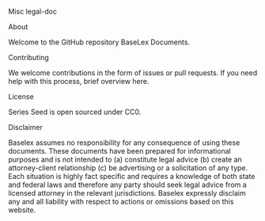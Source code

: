 Misc legal-doc

About

Welcome to the GitHub repository BaseLex Documents. 

Contributing

We welcome contributions in the form of issues or pull requests. If you need help with this process,   brief overview here.

License

Series Seed is open sourced under CC0.

Disclaimer

Baselex assumes no responsibility for any consequence of using these documents. These documents have been prepared for informational purposes and is not intended to (a) constitute legal advice (b) create an attorney-client relationship (c) be advertising or a solicitation of any type. Each situation is highly fact specific and requires a knowledge of both state and federal laws and therefore any party should seek legal advice from a licensed attorney in the relevant jurisdictions. Baselex expressly disclaim any and all liability with respect to actions or omissions based on this website.
